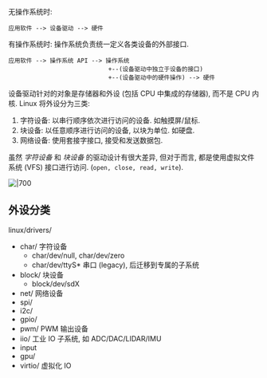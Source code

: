 
无操作系统时:

``` 
应用软件 --> 设备驱动 --> 硬件
```

有操作系统时: 操作系统负责统一定义各类设备的外部接口.

```
应用软件 --> 操作系统 API --> 操作系统 
                            +--(设备驱动中独立于设备的接口)
                            +--(设备驱动中的硬件操作) --> 硬件
```

设备驱动针对的对象是存储器和外设 (包括 CPU 中集成的存储器), 而不是 CPU 内核. Linux 将外设分为三类:
1. 字符设备: 以串行顺序依次进行访问的设备. 如触摸屏/鼠标.
2. 块设备:   以任意顺序进行访问的设备, 以块为单位. 如硬盘.
3. 网络设备: 使用套接字接口, 接受和发送数据包.

虽然 *字符设备* 和 *块设备* 的驱动设计有很大差异, 但对于而言, 都是使用虚拟文件系统 (VFS) 接口进行访问. (`open, close, read, write`). 

![|700](../../attach/Snipaste_2025-03-03_20-13-41.avif)

## 外设分类

linux/drivers/
- char/ 字符设备
	- char/dev/null, char/dev/zero 
	- char/dev/ttyS* 串口 (legacy), 后迁移到专属的子系统
- block/ 块设备
	- block/dev/sdX 
- net/ 网络设备 
- spi/
- i2c/
- gpio/
- pwm/ PWM 输出设备
- iio/ 工业 IO 子系统, 如 ADC/DAC/LIDAR/IMU 
- input 
- gpu/ 
- virtio/ 虚拟化 IO